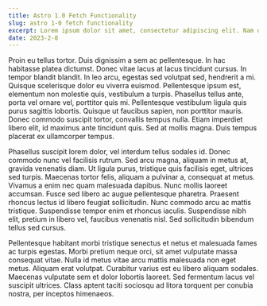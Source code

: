 ```yaml
---
title: Astro 1.0 Fetch Functionality
slug: astro 1-0 fetch functionality
excerpt: Lorem ipsum dolor sit amet, consectetur adipiscing elit. Nam dignissim convallis rutrum. Suspendisse malesuada sed ex et vestibulum. Sed tempus magna justo, a fringilla sapien interdum in. Mauris eu leo a ligula dapibus finibus. Aliquam sodales non nisi sit amet elementum. Praesent non massa ligula. Ut et efficitur nibh. Pellentesque fermentum eget neque vel auctor. Donec blandit velit et tellus sagittis, sed varius orci lacinia. Maecenas non lobortis mauris. Nunc tincidunt velit tempus nibh rhoncus vehicula. Aenean pretium sem blandit gravida sodales. Nullam ut lacinia nisi.
date: 2023-2-8
---
```


Proin eu tellus tortor. Duis dignissim a sem ac pellentesque. In hac habitasse platea dictumst. Donec vitae lacus at lacus tincidunt cursus. In tempor blandit blandit. In leo arcu, egestas sed volutpat sed, hendrerit a mi. Quisque scelerisque dolor eu viverra euismod. Pellentesque ipsum est, elementum non molestie quis, vestibulum a turpis. Phasellus tellus ante, porta vel ornare vel, porttitor quis mi. Pellentesque vestibulum ligula quis purus sagittis lobortis. Quisque ut faucibus sapien, non porttitor mauris. Donec commodo suscipit tortor, convallis tempus nulla. Etiam imperdiet libero elit, id maximus ante tincidunt quis. Sed at mollis magna. Duis tempus placerat ex ullamcorper tempus.

Phasellus suscipit lorem dolor, vel interdum tellus sodales id. Donec commodo nunc vel facilisis rutrum. Sed arcu magna, aliquam in metus at, gravida venenatis diam. Ut ligula purus, tristique quis facilisis eget, ultrices sed turpis. Maecenas tortor felis, aliquam a pulvinar a, consequat at metus. Vivamus a enim nec quam malesuada dapibus. Nunc mollis laoreet accumsan. Fusce sed libero ac augue pellentesque pharetra. Praesent rhoncus lectus id libero feugiat sollicitudin. Nunc commodo arcu ac mattis tristique. Suspendisse tempor enim et rhoncus iaculis. Suspendisse nibh elit, pretium in libero vel, faucibus venenatis nisl. Sed sollicitudin bibendum tellus sed cursus.

Pellentesque habitant morbi tristique senectus et netus et malesuada fames ac turpis egestas. Morbi pretium neque orci, sit amet vulputate massa consequat vitae. Nulla id metus vitae arcu mattis malesuada non eget metus. Aliquam erat volutpat. Curabitur varius est eu libero aliquam sodales. Maecenas vulputate sem et dolor lobortis laoreet. Sed fermentum lacus vel suscipit ultrices. Class aptent taciti sociosqu ad litora torquent per conubia nostra, per inceptos himenaeos.